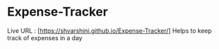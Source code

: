 # Expense-Tracker
Live URL : [https://shvarshini.github.io/Expense-Tracker/]
Helps to keep track of expenses in a day
